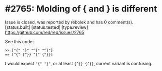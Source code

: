 
#2765: Molding of { and } is different
================================================================================
Issue is closed, was reported by rebolek and has 0 comment(s).
[status.built] [status.tested] [type.review]
<https://github.com/red/red/issues/2765>

See this code:
```
>> ["{" "}" "^{" "^}"]
== ["{" {^}} "{" {^}}]
```

I would expect `"{" "}"`, or at least `{^{} {^}}`, current variant is confusing.


